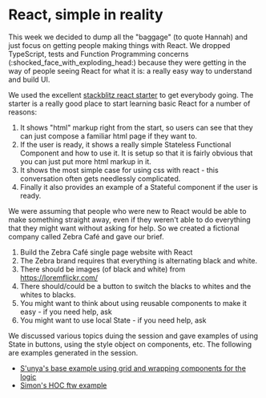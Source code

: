 # React, simple in reality

This week we decided to dump all the "baggage" (to quote Hannah) and just focus
on getting people making things with React. We dropped TypeScript, tests and
Function Programming concerns (:shocked_face_with_exploding_head:) because they
were getting in the way of people seeing React for what it is: a really easy way
to understand and build UI.

We used the excellent
[stackblitz react starter](https://stackblitz.com/fork/react) to get everybody
going. The starter is a really good place to start learning basic React for a
number of reasons:

1.  It shows "html" markup right from the start, so users can see that they can
    just compose a familiar html page if they want to.
2.  If the user is ready, it shows a really simple Stateless Functional
    Component and how to use it. It is setup so that it is fairly obvious that
    you can just put more html markup in it.
3.  It shows the most simple case for using css with react - this conversation
    often gets needlessly complicated.
4.  Finally it also provides an example of a Stateful component if the user is
    ready.

We were assuming that people who were new to React would be able to make
something straight away, even if they weren't able to do everything that they
might want without asking for help. So we created a fictional company called
Zebra Café and gave our brief.

1.  Build the Zebra Café single page website with React
2.  The Zebra brand requires that everything is alternating black and white.
3.  There should be images (of black and white) from https://loremflickr.com/
4.  There should/could be a button to switch the blacks to whites and the whites
    to blacks.
5.  You might want to think about using reusable components to make it easy - if
    you need help, ask
6.  You might want to use local State - if you need help, ask

We discussed various topics duing the session and gave examples of using State
in buttons, using the style object on components, etc. The following are
examples generated in the session.

*   [S'unya's base example using grid and wrapping components for the logic](https://stackblitz.com/edit/react-lxu1xt)
*   [Simon's HOC ftw example](https://stackblitz.com/edit/react-si)

